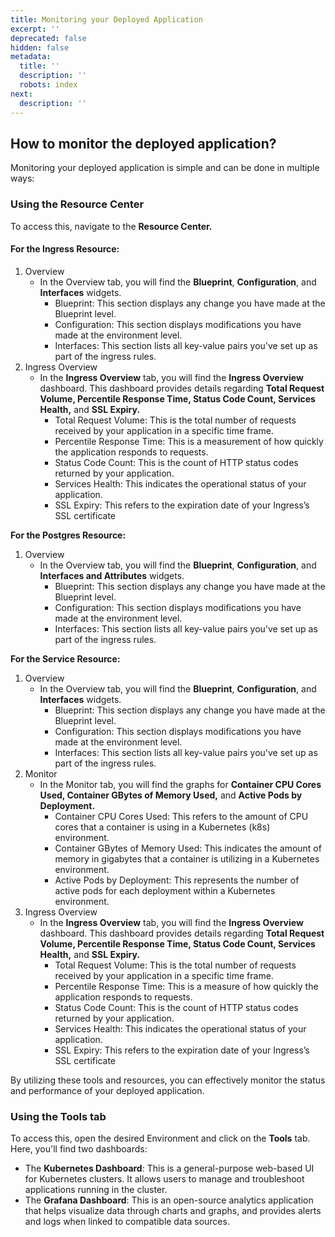 ```yaml
---
title: Monitoring your Deployed Application
excerpt: ''
deprecated: false
hidden: false
metadata:
  title: ''
  description: ''
  robots: index
next:
  description: ''
---
```

## How to monitor the deployed application?

Monitoring your deployed application is simple and can be done in multiple ways:

### Using the Resource Center

To access this, navigate to the **Resource Center.**

#### For the Ingress Resource:

1. Overview
   * In the Overview tab, you will find the **Blueprint**, **Configuration**, and **Interfaces** widgets.
     * Blueprint: This section displays any change you have made at the Blueprint level.
     * Configuration: This section displays modifications you have made at the environment level.
     * Interfaces: This section lists all key-value pairs you've set up as part of the ingress rules.
2. Ingress Overview
   * In the **Ingress Overview** tab, you will find the **Ingress Overview** dashboard. This dashboard provides details regarding **Total Request Volume, Percentile Response Time, Status Code Count, Services Health,** and **SSL Expiry.**
     * Total Request Volume: This is the total number of requests received by your application in a specific time frame.
     * Percentile Response Time: This is a measurement of how quickly the application responds to requests.
     * Status Code Count: This is the count of HTTP status codes returned by your application.
     * Services Health: This indicates the operational status of your application.
     * SSL Expiry: This refers to the expiration date of your Ingress’s SSL certificate

**For the Postgres Resource:**

1. Overview
   * In the Overview tab, you will find the **Blueprint**, **Configuration**, and **Interfaces and Attributes** widgets.
     * Blueprint: This section displays any change you have made at the Blueprint level.
     * Configuration: This section displays modifications you have made at the environment level.
     * Interfaces: This section lists all key-value pairs you've set up as part of the ingress rules.

**For the Service Resource:**

1. Overview
   * In the Overview tab, you will find the **Blueprint**, **Configuration**, and **Interfaces** widgets.
     * Blueprint: This section displays any change you have made at the Blueprint level.
     * Configuration: This section displays modifications you have made at the environment level.
     * Interfaces: This section lists all key-value pairs you've set up as part of the ingress rules.
2. Monitor
   * In the Monitor tab, you will find the graphs for **Container CPU Cores Used, Container GBytes of Memory Used,** and **Active Pods by Deployment.**
     * Container CPU Cores Used: This refers to the amount of CPU cores that a container is using in a Kubernetes (k8s) environment.
     * Container GBytes of Memory Used: This indicates the amount of memory in gigabytes that a container is utilizing in a Kubernetes environment.
     * Active Pods by Deployment: This represents the number of active pods for each deployment within a Kubernetes environment.
3. Ingress Overview
   * In the **Ingress Overview** tab, you will find the **Ingress Overview** dashboard. This dashboard provides details regarding **Total Request Volume, Percentile Response Time, Status Code Count, Services Health,** and **SSL Expiry.**
     * Total Request Volume: This is the total number of requests received by your application in a specific time frame.
     * Percentile Response Time: This is a measure of how quickly the application responds to requests.
     * Status Code Count: This is the count of HTTP status codes returned by your application.
     * Services Health: This indicates the operational status of your application.
     * SSL Expiry: This refers to the expiration date of your Ingress’s SSL certificate

By utilizing these tools and resources, you can effectively monitor the status and performance of your deployed application.

### Using the Tools tab

To access this, open the desired Environment and click on the **Tools** tab. Here, you'll find two dashboards:

* The **Kubernetes Dashboard**: This is a general-purpose web-based UI for Kubernetes clusters. It allows users to manage and troubleshoot applications running in the cluster.
* The **Grafana Dashboard**: This is an open-source analytics application that helps visualize data through charts and graphs, and provides alerts and logs when linked to compatible data sources.
